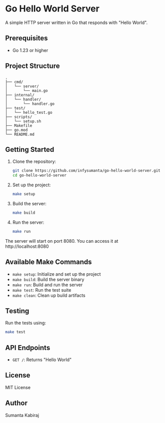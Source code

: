 # Go Hello World Server

A simple HTTP server written in Go that responds with "Hello World".

## Prerequisites

- Go 1.23 or higher

## Project Structure

```
.
├── cmd/
│   └── server/
│       └── main.go
├── internal/
│   └── handler/
│       └── handler.go
├── test/
│   └── hello_test.go
├── scripts/
│   └── setup.sh
├── Makefile
├── go.mod
└── README.md
```

## Getting Started

1. Clone the repository:

   ```bash
   git clone https://github.com/infysumanta/go-hello-world-server.git
   cd go-hello-world-server
   ```

2. Set up the project:

   ```bash
   make setup
   ```

3. Build the server:

   ```bash
   make build
   ```

4. Run the server:
   ```bash
   make run
   ```

The server will start on port 8080. You can access it at http://localhost:8080

## Available Make Commands

- `make setup`: Initialize and set up the project
- `make build`: Build the server binary
- `make run`: Build and run the server
- `make test`: Run the test suite
- `make clean`: Clean up build artifacts

## Testing

Run the tests using:

```bash
make test
```

## API Endpoints

- `GET /`: Returns "Hello World"

## License

MIT License

## Author

Sumanta Kabiraj
